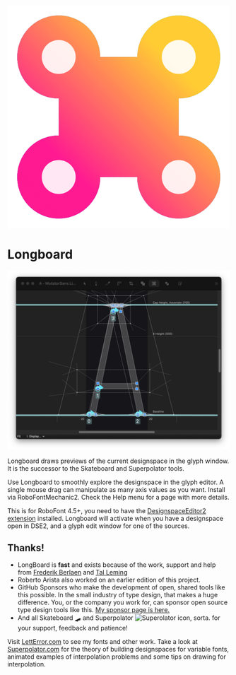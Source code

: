 

![The LongBoard Icon](longboardMechanicIcon.png)

# Longboard

![LongBoard UI](screen_20241102_A.png)

Longboard draws previews of the current designspace in the glyph window.
It is the successor to the Skateboard and Superpolator tools.

Use Longboard to smoothly explore the designspace in the glyph editor. A single mouse drag can manipulate as many axis values as you want. Install via RoboFontMechanic2. Check the Help menu for a page with more details.

This is for RoboFont 4.5+, you need to have the [DesignspaceEditor2 extension](https://github.com/LettError/designSpaceRoboFontExtension) installed. Longboard will activate when you have a designspace open in DSE2, and a glyph edit window for one of the sources.

## Thanks!

* LongBoard is **fast** and exists because of the work, support and help from [Frederik Berlaen](https://github.com/sponsors/typemytype) and [Tal Leming](https://github.com/sponsors/typesupply)
* Roberto Arista also worked on an earlier edition of this project.
* GitHub Sponsors who make the development of open, shared tools like this possible. In the small industry of type design, that makes a huge difference. You, or the company you work for, can sponsor open source type design tools like this. [My sponsor page is here.](https://github.com/sponsors/letterror)
* And all Skateboard 🛹 and Superpolator ![Superolator icon, sorta.](longboardIcon_icon.png) for your support, feedback and patience!

Visit [LettError.com](https://letterror.com) to see my fonts and other work. Take a look at [Superpolator.com](https://superpolator.com) for the theory of building designspaces for variable fonts, animated examples of interpolation problems and some tips on drawing for interpolation.
